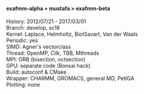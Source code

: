 #### exafmm-alpha + mustafa > exafmm-beta  
History: 2012/07/21 - 2017/03/01  
Branch: develop, sc16  
Kernel: Laplace, Helmholtz, BiotSavart, Van der Waals  
Periodic: yes  
SIMD: Agner's vectorclass  
Thread: OpenMP, Cilk, TBB, Mthreads  
MPI: ORB (bisection, octsection)  
GPU: separate code (Bonsai hack)  
Build: autoconf & CMake  
Wrapper: CHARMM, GROMACS, general MD, PetIGA  
Plotting: none  
